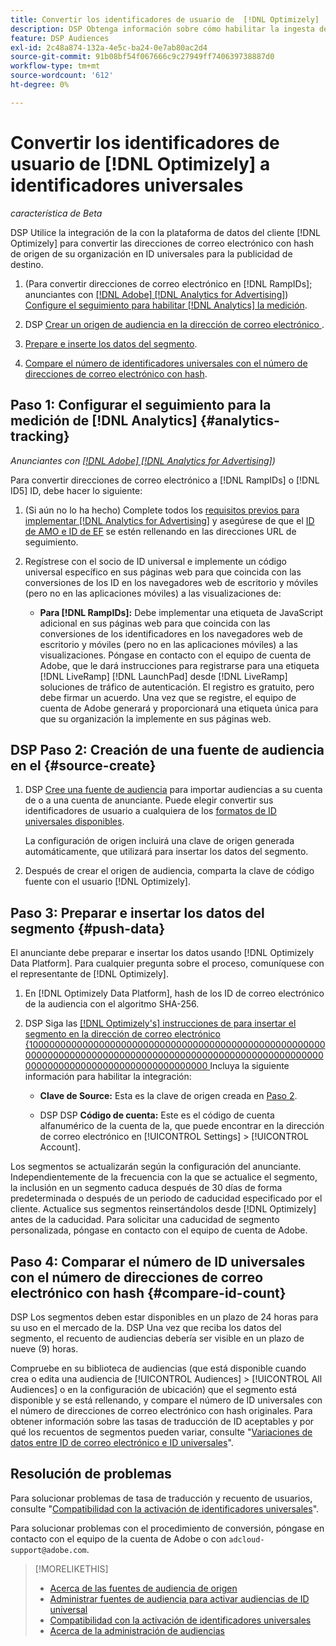 ```yaml
---
title: Convertir los identificadores de usuario de  [!DNL Optimizely]  a identificadores universales
description: DSP Obtenga información sobre cómo habilitar la ingesta de segmentos de origen de  [!DNL Optimizely]  por parte de los usuarios.
feature: DSP Audiences
exl-id: 2c48a874-132a-4e5c-ba24-0e7ab80ac2d4
source-git-commit: 91b08bf54f067666c9c27949ff740639738887d0
workflow-type: tm+mt
source-wordcount: '612'
ht-degree: 0%

---
```


# Convertir los identificadores de usuario de [!DNL Optimizely] a identificadores universales

*característica de Beta*

DSP Utilice la integración de la con la plataforma de datos del cliente [!DNL Optimizely] para convertir las direcciones de correo electrónico con hash de origen de su organización en ID universales para la publicidad de destino.

1. (Para convertir direcciones de correo electrónico en [!DNL RampIDs]<!-- or [!DNL ID5] IDs -->; anunciantes con [[!DNL Adobe] [!DNL Analytics for Advertising]](/help/integrations/analytics/overview.md)) [Configure el seguimiento para habilitar [!DNL Analytics] la medición](#analytics-tracking).

1. DSP [Crear un origen de audiencia en la dirección de correo electrónico ](#source-create).

1. [Prepare e inserte los datos del segmento](#push-data).

1. [Compare el número de identificadores universales con el número de direcciones de correo electrónico con hash](#compare-id-count).

## Paso 1: Configurar el seguimiento para la medición de [!DNL Analytics] {#analytics-tracking}

*Anunciantes con [[!DNL Adobe] [!DNL Analytics for Advertising]](/help/integrations/analytics/overview.md))*

Para convertir direcciones de correo electrónico a [!DNL RampIDs] o [!DNL ID5] ID, debe hacer lo siguiente:

1. (Si aún no lo ha hecho) Complete todos los [requisitos previos para implementar [!DNL Analytics for Advertising]](/help/integrations/analytics/prerequisites.md) y asegúrese de que el [ID de AMO e ID de EF](/help/integrations/analytics/ids.md) se estén rellenando en las direcciones URL de seguimiento.

1. Regístrese con el socio de ID universal e implemente un código universal específico en sus páginas web para que coincida con las conversiones de los ID en los navegadores web de escritorio y móviles (pero no en las aplicaciones móviles) a las visualizaciones de:

   * **Para [!DNL RampIDs]:** Debe implementar una etiqueta de JavaScript adicional en sus páginas web para que coincida con las conversiones de los identificadores en los navegadores web de escritorio y móviles (pero no en las aplicaciones móviles) a las visualizaciones. Póngase en contacto con el equipo de cuenta de Adobe, que le dará instrucciones para registrarse para una etiqueta [!DNL LiveRamp] [!DNL LaunchPad] desde [!DNL LiveRamp] soluciones de tráfico de autenticación. El registro es gratuito, pero debe firmar un acuerdo. Una vez que se registre, el equipo de cuenta de Adobe generará y proporcionará una etiqueta única para que su organización la implemente en sus páginas web.

## DSP Paso 2: Creación de una fuente de audiencia en el {#source-create}

1. DSP [Cree una fuente de audiencia](source-manage.md) para importar audiencias a su cuenta de o a una cuenta de anunciante. Puede elegir convertir sus identificadores de usuario a cualquiera de los [formatos de ID universales disponibles](source-about.md).

   La configuración de origen incluirá una clave de origen generada automáticamente, que utilizará para insertar los datos del segmento.

1. Después de crear el origen de audiencia, comparta la clave de código fuente con el usuario [!DNL Optimizely].

## Paso 3: Preparar e insertar los datos del segmento {#push-data}

El anunciante debe preparar e insertar los datos usando [!DNL Optimizely Data Platform]. Para cualquier pregunta sobre el proceso, comuníquese con el representante de [!DNL Optimizely].

1. En [!DNL Optimizely Data Platform], hash de los ID de correo electrónico de la audiencia con el algoritmo SHA-256.

1. DSP Siga las [[!DNL Optimizely's] instrucciones de para insertar el segmento en la dirección de correo electrónico {100000000000000000000000000000000000000000000000000000000000000000000000000000000000000000000000000000000000000000000000000000000000000000000 ](https://support.optimizely.com/hc/en-us/articles/27974930963981-Integrate-Adobe-Ads) Incluya la siguiente información para habilitar la integración:

   * **Clave de Source:** Esta es la clave de origen creada en [Paso 2](#source-create).

   * DSP DSP **Código de cuenta:** Este es el código de cuenta alfanumérico de la cuenta de la, que puede encontrar en la dirección de correo electrónico en [!UICONTROL Settings] > [!UICONTROL Account].

Los segmentos se actualizarán según la configuración del anunciante. Independientemente de la frecuencia con la que se actualice el segmento, la inclusión en un segmento caduca después de 30 días de forma predeterminada o después de un periodo de caducidad especificado por el cliente. Actualice sus segmentos reinsertándolos desde [!DNL Optimizely] antes de la caducidad. Para solicitar una caducidad de segmento personalizada, póngase en contacto con el equipo de cuenta de Adobe.

## Paso 4: Comparar el número de ID universales con el número de direcciones de correo electrónico con hash {#compare-id-count}

DSP Los segmentos deben estar disponibles en un plazo de 24 horas para su uso en el mercado de la. DSP Una vez que reciba los datos del segmento, el recuento de audiencias debería ser visible en un plazo de nueve (9) horas.

Compruebe en su biblioteca de audiencias (que está disponible cuando crea o edita una audiencia de [!UICONTROL Audiences] > [!UICONTROL All Audiences] o en la configuración de ubicación) que el segmento está disponible y se está rellenando, y compare el número de ID universales con el número de direcciones de correo electrónico con hash originales. Para obtener información sobre las tasas de traducción de ID aceptables y por qué los recuentos de segmentos pueden variar, consulte &quot;[Variaciones de datos entre ID de correo electrónico e ID universales](#universal-ids-data-variances)&quot;.

## Resolución de problemas

Para solucionar problemas de tasa de traducción y recuento de usuarios, consulte &quot;[Compatibilidad con la activación de identificadores universales](/help/dsp/audiences/universal-ids.md)&quot;.

Para solucionar problemas con el procedimiento de conversión, póngase en contacto con el equipo de la cuenta de Adobe o con `adcloud-support@adobe.com`.

>[!MORELIKETHIS]
>
>* [Acerca de las fuentes de audiencia de origen](/help/dsp/audiences/sources/source-about.md)
>* [Administrar fuentes de audiencia para activar audiencias de ID universal](source-manage.md)
>* [Compatibilidad con la activación de identificadores universales](/help/dsp/audiences/universal-ids.md)
>* [Acerca de la administración de audiencias](/help/dsp/audiences/audience-about.md)
